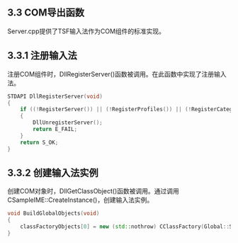 ## 3.3 COM导出函数

Server.cpp提供了TSF输入法作为COM组件的标准实现。

## 3.3.1 注册输入法

注册COM组件时，DllRegisterServer()函数被调用。在此函数中实现了注册输入法。

```C++
STDAPI DllRegisterServer(void)
{
    if ((!RegisterServer()) || (!RegisterProfiles()) || (!RegisterCategories()))
    {
        DllUnregisterServer();
        return E_FAIL;
    }
    return S_OK;
}
```

## 3.3.2 创建输入法实例

创建COM对象时，DllGetClassObject()函数被调用。通过调用CSampleIME::CreateInstance()，创建输入法实例。

```C++
void BuildGlobalObjects(void)
{
    classFactoryObjects[0] = new (std::nothrow) CClassFactory(Global::SampleIMECLSID, CSampleIME::CreateInstance);
}
```